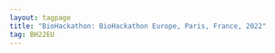 ```yaml
---
layout: tagpage
title: "BioHackathon: BioHackathon Europe, Paris, France, 2022"
tag: BH22EU
---
```

